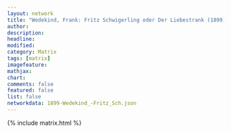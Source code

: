 ```yaml
---
layout: network
title: "Wedekind, Frank: Fritz Schwigerling oder Der Liebestrank (1899)"
author:
description:
headline:
modified:
category: Matrix
tags: [matrix]
imagefeature: 
mathjax: 
chart: 
comments: false
featured: false
list: false
networkdata: 1899-Wedekind_-Fritz_Sch.json
---
```

{% include matrix.html %}

